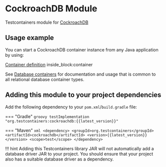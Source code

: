 # CockroachDB Module

Testcontainers module for [CockroachDB](https://hub.docker.com/r/cockroachdb/cockroach)

## Usage example

You can start a CockroachDB container instance from any Java application by using:

<!--codeinclude-->
[Container definition](../../../modules/cockroachdb/src/test/java/org/testcontainers/junit/cockroachdb/SimpleCockroachDBTest.java) inside_block:container
<!--/codeinclude-->

See [Database containers](./index.md) for documentation and usage that is common to all relational database container types.

## Adding this module to your project dependencies

Add the following dependency to your `pom.xml`/`build.gradle` file:

=== "Gradle"
    ```groovy
    testImplementation "org.testcontainers:cockroachdb:{{latest_version}}"
    ```

=== "Maven"
    ```xml
    <dependency>
        <groupId>org.testcontainers</groupId>
        <artifactId>cockroachdb</artifactId>
        <version>{{latest_version}}</version>
        <scope>test</scope>
    </dependency>
    ```

!!! hint
    Adding this Testcontainers library JAR will not automatically add a database driver JAR to your project. You should ensure that your project also has a suitable database driver as a dependency.
